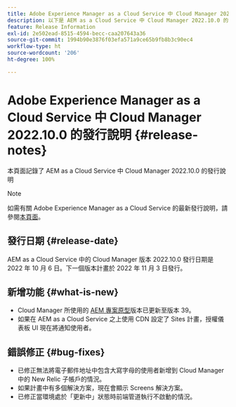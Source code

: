 ```yaml
---
title: Adobe Experience Manager as a Cloud Service 中 Cloud Manager 2022.10.0 的發行說明
description: 以下是 AEM as a Cloud Service 中 Cloud Manager 2022.10.0 的發行說明。
feature: Release Information
exl-id: 2e502ead-8515-4594-becc-caa207643a36
source-git-commit: 1994b90e3876f03efa571a9ce65b9fb8b3c90ec4
workflow-type: ht
source-wordcount: '206'
ht-degree: 100%

---
```


# Adobe Experience Manager as a Cloud Service 中 Cloud Manager 2022.10.0 的發行說明 {#release-notes}

本頁面記錄了 AEM as a Cloud Service 中 Cloud Manager 2022.10.0 的發行說明

>[!NOTE]
>
>如需有關 Adobe Experience Manager as a Cloud Service 的最新發行說明，請參閱[本頁面](/help/release-notes/release-notes-cloud/release-notes-current.md)。

## 發行日期 {#release-date}

AEM as a Cloud Service 中的 Cloud Manager 版本 2022.10.0 發行日期是 2022 年 10 月 6 日。下一個版本計畫於 2022 年 11 月 3 日發行。

## 新增功能 {#what-is-new}

* Cloud Manager 所使用的 [AEM 專案原型](https://experienceleague.adobe.com/docs/experience-manager-core-components/using/developing/archetype/overview.html?lang=zh-Hant)版本已更新至版本 39。
* 如果在 AEM as a Cloud Service 之上使用 CDN 設定了 Sites 計畫，授權儀表板 UI 現在將通知使用者。

## 錯誤修正 {#bug-fixes}

* 已修正無法將電子郵件地址中包含大寫字母的使用者新增到 Cloud Manager 中的 New Relic 子帳戶的情況。
* 如果計畫中有多個解決方案，現在會顯示 Screens 解決方案。
* 已修正當環境處於「更新中」狀態時前端管道執行不啟動的情況。
